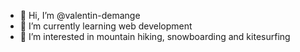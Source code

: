 - 👋 Hi, I’m @valentin-demange
- 🌱 I’m currently learning web development
- 👀 I’m interested in mountain hiking, snowboarding and kitesurfing
